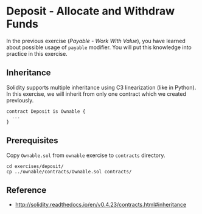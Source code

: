 # Deposit - Allocate and Withdraw Funds

In the previous exercise (*Payable - Work With Value*), you have learned about possible usage of `payable` modifier. You will put this knowledge into practice in this exercise.

## Inheritance

Solidity supports multiple inheritance using C3 linearization (like in Python). In this exercise, we will inherit from only one contract which we created previously.

```
contract Deposit is Ownable {
  ...
}
```

## Prerequisites

Copy `Ownable.sol` from `ownable` exercise to `contracts` directory.

```
cd exercises/deposit/
cp ../ownable/contracts/Ownable.sol contracts/
```

## Reference

* http://solidity.readthedocs.io/en/v0.4.23/contracts.html#inheritance
